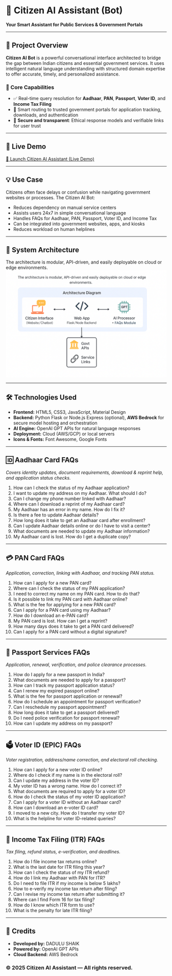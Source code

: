 # 🧠 Citizen AI Assistant (Bot)

**Your Smart Assistant for Public Services & Government Portals**

---

## 🚀 Project Overview

**Citizen AI Bot** is a powerful conversational interface architected to bridge the gap between Indian citizens and essential government services.
It uses intelligent natural language understanding with structured domain expertise to offer accurate, timely, and personalized assistance.

### 🎯 Core Capabilities

* ✅ Real-time query resolution for **Aadhaar**, **PAN**, **Passport**, **Voter ID**, and **Income Tax Filing**
* 🔗 Smart routing to trusted government portals for application tracking, downloads, and authentication
* 🔐 **Secure and transparent**: Ethical response models and verifiable links for user trust

---

## 📡 Live Demo
<a href="https://citizen-ai-assistant.netlify.app/" target="_blank" rel="noopener noreferrer">
🚀 Launch Citizen AI Assistant (Live Demo)
</a>


---

## 💡 Use Case

Citizens often face delays or confusion while navigating government websites or processes. The Citizen AI Bot:

* Reduces dependency on manual service centers
* Assists users 24x7 in simple conversational language
* Handles FAQs for Aadhaar, PAN, Passport, Voter ID, and Income Tax
* Can be integrated into government websites, apps, and kiosks
* Reduces workload on human helplines

---

## 🧱 System Architecture

The architecture is modular, API-driven, and easily deployable on cloud or edge environments.
![Citizen AI Architecture](assets/citizenai_architecture.png)

---

## 🛠 Technologies Used

* **Frontend:** HTML5, CSS3, JavaScript, Material Design
* **Backend:** Python Flask or Node.js Express (optional), **AWS Bedrock** for secure model hosting and orchestration
* **AI Engine:** OpenAI GPT APIs for natural language responses
* **Deployment:** Cloud (AWS/GCP) or local servers
* **Icons & Fonts:** Font Awesome, Google Fonts

---

## 🆔 Aadhaar Card FAQs

*Covers identity updates, document requirements, download & reprint help, and application status checks.*

1. How can I check the status of my Aadhaar application?
2. I want to update my address on my Aadhaar. What should I do?
3. Can I change my phone number linked with Aadhaar?
4. Where can I download a reprint of my Aadhaar card?
5. My Aadhaar has an error in my name. How do I fix it?
6. Is there a fee to update Aadhaar details?
7. How long does it take to get an Aadhaar card after enrollment?
8. Can I update Aadhaar details online or do I have to visit a center?
9. What documents are needed to update my Aadhaar information?
10. My Aadhaar card is lost. How do I get a duplicate copy?

---

## 💳 PAN Card FAQs

*Application, correction, linking with Aadhaar, and tracking PAN status.*

1. How can I apply for a new PAN card?
2. Where can I check the status of my PAN application?
3. I need to correct my name on my PAN card. How to do that?
4. Is it possible to link my PAN card with Aadhaar online?
5. What is the fee for applying for a new PAN card?
6. Can I apply for a PAN card using my Aadhaar?
7. How do I download an e-PAN card?
8. My PAN card is lost. How can I get a reprint?
9. How many days does it take to get a PAN card delivered?
10. Can I apply for a PAN card without a digital signature?

---

## 🛂 Passport Services FAQs

*Application, renewal, verification, and police clearance processes.*

1. How do I apply for a new passport in India?
2. What documents are needed to apply for a passport?
3. How can I track my passport application status?
4. Can I renew my expired passport online?
5. What is the fee for passport application or renewal?
6. How do I schedule an appointment for passport verification?
7. Can I reschedule my passport appointment?
8. How long does it take to get a passport delivered?
9. Do I need police verification for passport renewal?
10. How can I update my address on my passport?

---

## 🗳 Voter ID (EPIC) FAQs

*Voter registration, address/name correction, and electoral roll checking.*

1. How can I apply for a new voter ID online?
2. Where do I check if my name is in the electoral roll?
3. Can I update my address in the voter ID?
4. My voter ID has a wrong name. How do I correct it?
5. What documents are required to apply for a voter ID?
6. How do I check the status of my voter ID application?
7. Can I apply for a voter ID without an Aadhaar card?
8. How can I download an e-voter ID card?
9. I moved to a new city. How do I transfer my voter ID?
10. What is the helpline for voter ID-related queries?

---

## 💼 Income Tax Filing (ITR) FAQs

*Tax filing, refund status, e-verification, and deadlines.*

1. How do I file income tax returns online?
2. What is the last date for ITR filing this year?
3. How can I check the status of my ITR refund?
4. How do I link my Aadhaar with PAN for ITR?
5. Do I need to file ITR if my income is below 5 lakhs?
6. How to e-verify my income tax return after filing?
7. Can I revise my income tax return after submitting it?
8. Where can I find Form 16 for tax filing?
9. How do I know which ITR form to use?
10. What is the penalty for late ITR filing?

---

## 🙌 Credits

* **Developed by:** DADULU SHAIK
* **Powered by:** OpenAI GPT APIs
* **Cloud Backend:** AWS Bedrock


### © 2025 Citizen AI Assistant — All rights reserved.

